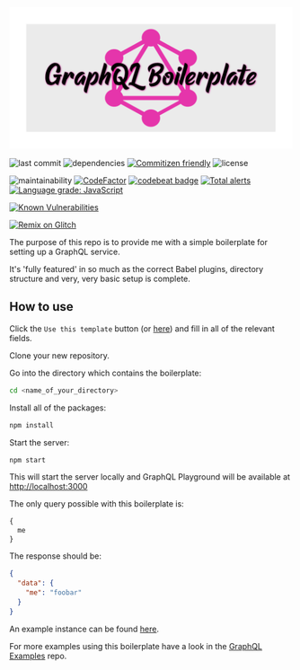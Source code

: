 ![GraphQL Boilerplate](assets/logo.png)

![last commit](https://badgen.net/github/last-commit/matt-riley/gql_boilerplate) ![dependencies](https://badgen.net/david/dep/matt-riley/gql_boilerplate) [![Commitizen friendly](https://img.shields.io/badge/commitizen-friendly-brightgreen.svg)](http://commitizen.github.io/cz-cli/) ![license](https://badgen.net/badge/license/MIT/blue)

![maintainability](https://badgen.net/codeclimate/maintainability/matt-riley/gql_boilerplate) [![CodeFactor](https://www.codefactor.io/repository/github/matt-riley/gql_boilerplate/badge)](https://www.codefactor.io/repository/github/matt-riley/gql_boilerplate) [![codebeat badge](https://codebeat.co/badges/0a03b2ff-7f8b-4e93-aa7d-bea89336a26d)](https://codebeat.co/projects/github-com-matt-riley-gql_boilerplate-develop) [![Total alerts](https://img.shields.io/lgtm/alerts/g/matt-riley/gql_boilerplate.svg?logo=lgtm&logoWidth=18)](https://lgtm.com/projects/g/matt-riley/gql_boilerplate/alerts/) [![Language grade: JavaScript](https://img.shields.io/lgtm/grade/javascript/g/matt-riley/gql_boilerplate.svg?logo=lgtm&logoWidth=18)](https://lgtm.com/projects/g/matt-riley/gql_boilerplate/context:javascript)

[![Known Vulnerabilities](https://snyk.io/test/github/matt-riley/gql_boilerplate/badge.svg?targetFile=package.json)](https://snyk.io/test/github/matt-riley/gql_boilerplate?targetFile=package.json)

[![Remix on Glitch](https://cdn.glitch.com/2703baf2-b643-4da7-ab91-7ee2a2d00b5b%2Fremix-button.svg)](https://glitch.com/edit/#!/remix/matt-riley/gql_boilerplate)

The purpose of this repo is to provide me with a simple boilerplate for setting up a GraphQL service.

It's 'fully featured' in so much as the correct Babel plugins, directory structure and very, very basic setup is complete.

## How to use

Click the `Use this template` button (or [here](https://github.com/matt-riley/gql_boilerplate/generate)) and fill in all of the relevant fields.

Clone your new repository.

Go into the directory which contains the boilerplate:

```bash
cd <name_of_your_directory>
```

Install all of the packages:

```bash
npm install
```

Start the server:

```bash
npm start
```

This will start the server locally and GraphQL Playground will be available at [http://localhost:3000](http://localhost:3000)

The only query possible with this boilerplate is:
```
{
  me
}
```

The response should be:
```JSON
{
  "data": {
    "me": "foobar"
  }
}
```

An example instance can be found [here](https://gql-boilerplate.glitch.me/).

For more examples using this boilerplate have a look in the [GraphQL Examples](https://github.com/matt-riley/graphql_examples) repo.
